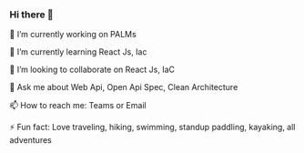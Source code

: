 ### Hi there 👋

🔭 I’m currently working on PALMs

🌱 I’m currently learning React Js, Iac

👯 I’m looking to collaborate on React Js, IaC

💬 Ask me about Web Api, Open Api Spec, Clean Architecture

📫 How to reach me: Teams or Email

⚡ Fun fact: Love traveling, hiking, swimming, standup paddling, kayaking, all adventures


<!--
**WilliamChen-PandSD/WilliamChen-PandSD** is a ✨ _special_ ✨ repository because its `README.md` (this file) appears on your GitHub profile.

Here are some ideas to get you started:

- 🔭 I’m currently working on PALMs
- 🌱 I’m currently learning ...
- 👯 I’m looking to collaborate on ...
- 🤔 I’m looking for help with ...
- 💬 Ask me about ...
- 📫 How to reach me: ...
- 😄 Pronouns: ...
- ⚡ Fun fact: ...
-->
